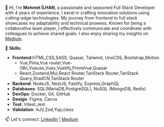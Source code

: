 👋 Hi, I'm **Mehmet İLHAN**, a passionate and seasoned Full Stack Developer with 4 years of experience, I excel in crafting innovative solutions using cutting-edge technologies. My journey from frontend to full stack showcases my adaptability and technical prowess. Known for being a collaborative team player, I effectively communicate and coordinate with colleagues to achieve shared goals. I also enjoy sharing my insights on [Medium](https://medium.com/@cibilex).



🔧 **Skills**:
- **Frontend**:HTML,CSS,SASS, Quasar, Tailwind, UnoCSS, Bootstrap,Motion
    - Vue,Pinia,Vue router,Vue-i18n,Vueuse,Vuex,Vuetify,PrimeVue,Quasar
    -  React,Zustand,Mui,React Router,TanStack Router,TanStack Query,ShadCN,TanStack Router
- **Backend**: NodeJS, NestJS, Fastify, Express,GraphQL
- **Databases**: SQL(MariaDB,PostgreSQL), NoSQL (MongoDB, Redis)
- **DevOps**: Docker, Git, GitHub
- **Design**: Figma, Canva
- **Test**: Vitest,Jest
- **Validation**: AJV,Zod,Yup,class


📫 Let's connect:  [LinkedIn](https://www.linkedin.com/in/cibilex) | [Medium](https://medium.com/@cibilex)
